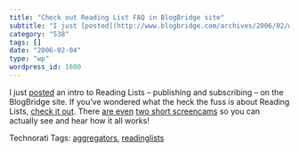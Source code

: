 ```yaml
---
title: "Check out Reading List FAQ in BlogBridge site"
subtitle: "I just [posted](http://www.blogbridge.com/archives/2006/02/what_is_a_blogb.php) an intro to Reading ..."
category: "538"
tags: []
date: "2006-02-04"
type: "wp"
wordpress_id: 1600
---
```

I just [posted](http://www.blogbridge.com/archives/2006/02/what_is_a_blogb.php) an intro to Reading Lists – publishing and subscribing – on the BlogBridge site. If you’ve wondered what the heck the fuss is about Reading Lists, [check it out](http://www.blogbridge.com/archives/2006/02/what_is_a_blogb.php). There [are even](http://www.blogbridge.com/archives/2006/01/new_screencast.php) [two short screencams](http://www.blogbridge.com/movies/bbreadinglistpub.mov) so you can actually see and hear how it all works!

Technorati Tags: [aggregators](http://www.technorati.com/tag/aggregators), [readinglists](http://www.technorati.com/tag/readinglists)